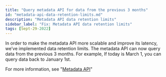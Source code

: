 ```yaml
---
title: "Query metadata API for data from the previous 3 months"
id: "metadata-api-data-retention-limits.md"
description: "Metadata API data retention limits"
sidebar_label: "Fix: Metadata API data retention limits"
tags: [Sept-29-2022]
---
```


In order to make the metadata API more scalable and improve its latency, we’ve implemented data retention limits. The metadata API can now query data from the previous 3 months. For example, If today is March 1, you can query data back to January 1st.

For more information, see "[Metadata API](/docs/dbt-cloud/dbt-cloud-api/metadata/metadata-overview.md)"
